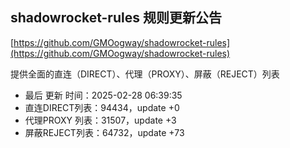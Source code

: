 ## shadowrocket-rules 规则更新公告

[https://github.com/GMOogway/shadowrocket-rules](https://github.com/GMOogway/shadowrocket-rules)

提供全面的直连（DIRECT）、代理（PROXY）、屏蔽（REJECT）列表
- 最后 更新 时间：2025-02-28 06:39:35
- 直连DIRECT列表：94434，update +0
- 代理PROXY 列表：31507，update +3
- 屏蔽REJECT列表：64732，update +73